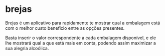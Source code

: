 # brejas

Brejas é um aplicativo para rapidamente te mostrar qual a embalagem está com o melhor custo beneficio entre as opções presentes.

Basta inserir o valor correspondente a cada embalagem disponível, e ele lhe mostrará qual a que está mais em conta, podendo assim maximizar a sua alegria alcoólica. 
